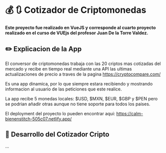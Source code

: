 #  :moneybag: :arrows_clockwise: Cotizador de Criptomonedas

#### Este proyecto fue realizado en VueJS y corresponde al cuarto proyecto realizado en el curso de VUEjs del profesor Juan De la Torre Valdez.

## :pencil2: Explicacion de la App

El conversor de criptomonedas trabaja con las 20 criptos mas cotizadas del mercado y recibe en tiempo real mediante una API las ultimas actualizaciones de precio a traves de la pagina https://cryptocompare.com/

Es una app dinamica, por lo que siempre estara recibiendo y mostrando informacion al usuario de las peticiones que este realice.

La app recibe 5 monedas locales: $USD, $MXN, $EUR, $GBP y $PEN pero se podrian añadir otras aunque no tiene soporte para todos los paises.

El deployment del proyecto lo pueden encontrar aqui: https://calm-bienenstitch-505c07.netlify.app/

## :pushpin: Desarrollo del Cotizador Cripto

...
